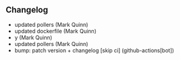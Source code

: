 ## Changelog

- updated pollers (Mark Quinn)
- updated dockerfile (Mark Quinn)
- y (Mark Quinn)
- updated pollers (Mark Quinn)
- bump: patch version + changelog [skip ci] (github-actions[bot])